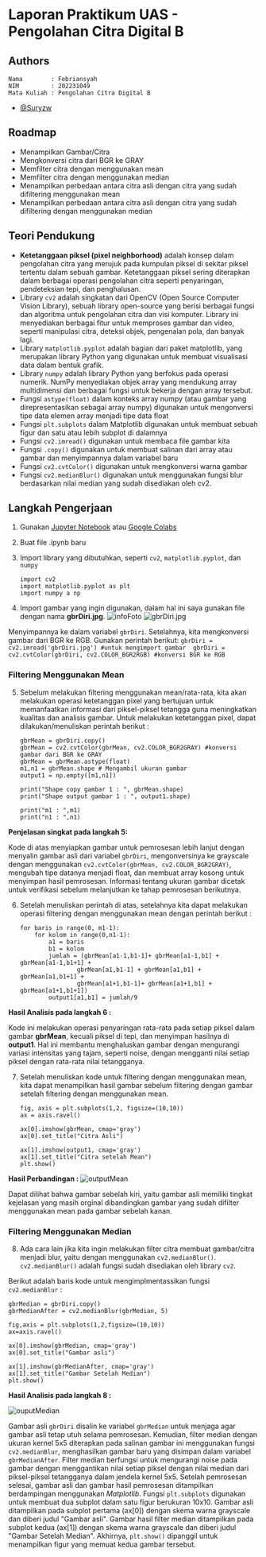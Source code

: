 
# Laporan Praktikum UAS - Pengolahan Citra Digital B

## Authors
    Nama        : Febriansyah
    NIM         : 202231049
    Mata Kuliah : Pengolahan Citra Digital B 
- [@Suryzw](https://github.com/Suryzw)
## Roadmap

- Menampilkan Gambar/Citra
- Mengkonversi citra dari BGR ke GRAY
- Memfilter citra dengan menggunakan mean
- Memfilter citra dengan menggunakan median
- Menampilkan perbedaan antara citra asli dengan citra yang sudah difiltering menggunakan mean
- Menampilkan perbedaan antara citra asli dengan citra yang sudah difiltering dengan menggunakan median
## Teori Pendukung

- **Ketetanggaan piksel (pixel neighborhood)** adalah konsep dalam pengolahan citra yang merujuk pada kumpulan piksel di sekitar piksel tertentu dalam sebuah gambar. Ketetanggaan piksel sering diterapkan dalam berbagai operasi pengolahan citra seperti penyaringan, pendeteksian tepi, dan penghalusan.
- Library `cv2` adalah singkatan dari OpenCV (Open Source Computer Vision Library), sebuah library open-source yang berisi berbagai fungsi dan algoritma untuk pengolahan citra dan visi komputer. Library ini menyediakan berbagai fitur untuk memproses gambar dan video, seperti manipulasi citra, deteksi objek, pengenalan pola, dan banyak lagi.
- Library `matplotlib.pyplot` adalah bagian dari paket matplotlib, yang merupakan library Python yang digunakan untuk membuat visualisasi data dalam bentuk grafik. 
- Library `numpy` adalah library Python yang berfokus pada operasi numerik. NumPy menyediakan objek array yang mendukung array multidimensi dan berbagai fungsi untuk bekerja dengan array tersebut. 
- Fungsi `astype(float)` dalam konteks array numpy (atau gambar yang direpresentasikan sebagai array numpy) digunakan untuk mengonversi tipe data elemen array menjadi tipe data float
- Fungsi `plt.subplots` dalam Matplotlib digunakan untuk membuat sebuah figur dan satu atau lebih subplot di dalamnya
- Fungsi `cv2.imread()` digunakan untuk membaca file gambar kita
- Fungsi `.copy()` digunakan untuk membuat salinan dari array atau gambar dan menyimpannya dalam variabel baru
- Fungsi `cv2.cvtColor()` digunakan untuk mengkonversi warna gambar
- Fungsi `cv2.medianBlur()` digunakan untuk menggunakan fungsi blur berdasarkan nilai median yang sudah disediakan oleh cv2.
## Langkah Pengerjaan

1. Gunakan [Jupyter Notebook](https://jupyter.org/install) atau [Google Colabs](https://colab.google/) 
2. Buat file .ipynb baru
3. Import library yang dibutuhkan, seperti `cv2`, `matplotlib.pyplot`, dan `numpy`

    ```
    import cv2
    import matplotlib.pyplot as plt
    import numpy a np
    ```
4. Import gambar yang ingin digunakan, dalam hal ini saya gunakan file dengan nama **gbrDiri.jpg**.
![infoFoto](infoFoto.jpg)
![gbrDiri.jpg](gbrDiri.jpg)

Menyimpannya ke dalam variabel `gbrDiri`. Setelahnya, kita mengkonversi gambar dari BGR ke RGB. Gunakan perintah berikut:
    ```
    gbrDiri = cv2.imread('gbrDiri.jpg') #untuk mengimport gambar 
    gbrDiri = cv2.cvtColor(gbrDiri, cv2.COLOR_BGR2RGB) #konversi BGR ke RGB
    ```

### Filtering Menggunakan Mean

5. Sebelum melakukan filtering menggunakan mean/rata-rata, kita akan melakukan operasi ketetanggan pixel yang bertujuan untuk memanfaatkan informasi dari piksel-piksel tetangga guna meningkatkan kualitas dan analisis gambar. Untuk melakukan ketetanggan pixel, dapat dilakukan/menuliskan perintah berikut : 
    ```
    gbrMean = gbrDiri.copy()
    gbrMean = cv2.cvtColor(gbrMean, cv2.COLOR_BGR2GRAY) #konversi gambar dari BGR ke GRAY
    gbrMean = gbrMean.astype(float) 
    m1,n1 = gbrMean.shape # Mengambil ukuran gambar
    output1 = np.empty([m1,n1])

    print("Shape copy gambar 1 : ", gbrMean.shape)
    print("Shape output gambar 1 : ", output1.shape)

    print("m1 : ",m1)
    print("n1 : ",n1)
    ```
**Penjelasan singkat pada langkah 5:**

Kode di atas menyiapkan gambar untuk pemrosesan lebih lanjut dengan menyalin gambar asli dari variabel `gbrDiri`, mengonversinya ke grayscale dengan menggunakan `cv2.cvtColor(gbrMean, cv2.COLOR_BGR2GRAY)`, mengubah tipe datanya menjadi float, dan membuat array kosong untuk menyimpan hasil pemrosesan. Informasi tentang ukuran gambar dicetak untuk verifikasi sebelum melanjutkan ke tahap pemrosesan berikutnya.

6. Setelah menuliskan perintah di atas, setelahnya kita dapat melakukan operasi filtering dengan menggunakan mean dengan perintah berikut :  
    ```
    for baris in range(0, m1-1):
        for kolom in range(0,n1-1):
            a1 = baris
            b1 = kolom
            jumlah = (gbrMean[a1-1,b1-1]+ gbrMean[a1-1,b1] + gbrMean[a1-1,b1+1] +
                    gbrMean[a1,b1-1] + gbrMean[a1,b1] + gbrMean[a1,b1+1] +
                    gbrMean[a1+1,b1-1]+ gbrMean[a1+1,b1] + gbrMean[a1+1,b1+1])
            output1[a1,b1] = jumlah/9
    ```

**Hasil Analisis pada langkah 6 :** 

Kode ini melakukan operasi penyaringan rata-rata pada setiap piksel dalam gambar **gbrMean**, kecuali piksel di tepi, dan menyimpan hasilnya di **output1**. Hal ini membantu menghaluskan gambar dengan mengurangi variasi intensitas yang tajam, seperti noise, dengan mengganti nilai setiap piksel dengan rata-rata nilai tetangganya.

7. Setelah menuliskan kode untuk filtering dengan menggunakan mean, kita dapat menampilkan hasil gambar sebelum filtering dengan gambar setelah filtering dengan menggunakan mean.
    ```
    fig, axis = plt.subplots(1,2, figsize=(10,10))
    ax = axis.ravel()

    ax[0].imshow(gbrMean, cmap='gray')
    ax[0].set_title("Citra Asli")

    ax[1].imshow(output1, cmap='gray')
    ax[1].set_title("Citra setelah Mean")
    plt.show()
    ```
**Hasil Perbandingan :** 
![outputMean](outputMean.png)

Dapat dilihat bahwa gambar sebelah kiri, yaitu gambar asli memiliki tingkat kejelasan yang masih orginal dibandingkan gambar yang sudah difilter menggunakan mean pada gambar sebelah kanan. 

### Filtering Menggunakan Median

8. Ada cara lain jika kita ingin melakukan filter citra membuat gambar/citra menjadi blur, yaitu dengan menggunakan `cv2.medianBlur()`. `cv2.medianBlur()` adalah fungsi sudah disediakan oleh library `cv2`.

Berikut adalah baris kode untuk mengimplmentassikan fungsi `cv2.medianBlur` :

```
gbrMedian = gbrDiri.copy()
gbrMedianAfter = cv2.medianBlur(gbrMedian, 5)

fig,axis = plt.subplots(1,2,figsize=(10,10))
ax=axis.ravel()

ax[0].imshow(gbrMedian, cmap='gray')
ax[0].set_title("Gambar asli")

ax[1].imshow(gbrMedianAfter, cmap='gray')
ax[1].set_title("Gambar Setelah Median")
plt.show()

```

**Hasil Analisis pada langkah 8 :**

![ouputMedian](outputMedian.png)

Gambar asli `gbrDiri` disalin ke variabel `gbrMedian` untuk menjaga agar gambar asli tetap utuh selama pemrosesan. Kemudian, filter median dengan ukuran kernel 5x5 diterapkan pada salinan gambar ini menggunakan fungsi `cv2.medianBlur`, menghasilkan gambar baru yang disimpan dalam variabel `gbrMedianAfter`. Filter median berfungsi untuk mengurangi noise pada gambar dengan menggantikan nilai setiap piksel dengan nilai median dari piksel-piksel tetangganya dalam jendela kernel 5x5. Setelah pemrosesan selesai, gambar asli dan gambar hasil pemrosesan ditampilkan berdampingan menggunakan *Matplotlib*. Fungsi `plt.subplots` digunakan untuk membuat dua subplot dalam satu figur berukuran 10x10. Gambar asli ditampilkan pada subplot pertama (ax[0]) dengan skema warna grayscale dan diberi judul "Gambar asli". Gambar hasil filter median ditampilkan pada subplot kedua (ax[1]) dengan skema warna grayscale dan diberi judul "Gambar Setelah Median". Akhirnya, `plt.show()` dipanggil untuk menampilkan figur yang memuat kedua gambar tersebut.
